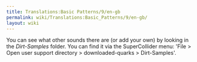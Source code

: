 ```yaml
---
title: Translations:Basic Patterns/9/en-gb
permalink: wiki/Translations:Basic_Patterns/9/en-gb/
layout: wiki
---
```


You can see what other sounds there are (or add your own) by looking in
the *Dirt-Samples* folder. You can find it via the SuperCollider menu:
'File \> Open user support directory \> downloaded-quarks \>
Dirt-Samples'.

